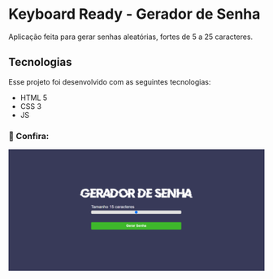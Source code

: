 # Keyboard Ready - Gerador de Senha
Aplicação feita para gerar senhas aleatórias, fortes de 5 a 25 caracteres.

## Tecnologias

Esse projeto foi desenvolvido com as seguintes tecnologias:

- HTML 5
- CSS 3
- JS

### 👥 Confira:


<img src="./.github/GeradorDeSenhaForte.png"/>

